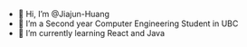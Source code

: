 - 👋 Hi, I’m @Jiajun-Huang
- 👀 I’m a Second year Computer Engineering Student in UBC
- 🌱 I’m currently learning React and Java


<!---
Jiajun-Huang/Jiajun-Huang is a ✨ special ✨ repository because its `README.md` (this file) appears on your GitHub profile.
You can click the Preview link to take a look at your changes.
--->
